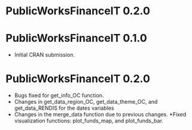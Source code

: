 # PublicWorksFinanceIT 0.2.0

# PublicWorksFinanceIT 0.1.0

* Initial CRAN submission.

# PublicWorksFinanceIT 0.2.0

* Bugs fixed for get_info_OC function. 
* Changes in get_data_region_OC, get_data_theme_OC, and get_data_RENDIS for the dates variables 
* Changes in the merge_data function due to previous changes.
*Fixed visualization functions: plot_funds_map, and plot_funds_bar.


